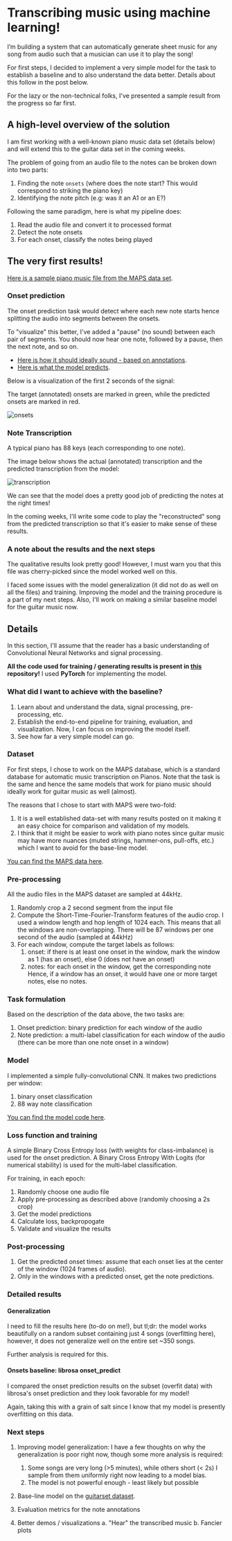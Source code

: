 # Transcribing music using machine learning!

I’m building a system that can automatically generate sheet music for
any song from audio such that a musician can use it to play the song!

For first steps, I decided to implement a very simple model for the task
to establish a baseline and to also understand the data better. Details
about this follow in the post below.

For the lazy or the non-technical folks, I've presented a sample result
from the progress so far first.

## A high-level overview of the solution

I am first working with a well-known piano music data set (details below)
and will extend this to the guitar data set in the coming weeks.

The problem of going from an audio file to the notes can be broken
down into two parts:
1. Finding the note `onsets` (where does the note start? This would
    correspond to striking the piano key)
2. Identifying the note pitch (e.g: was it an A1 or an E?)

Following the same paradigm, here is what my pipeline does:
1. Read the audio file and convert it to processed format
2. Detect the note onsets
3. For each onset, classify the notes being played

## The very first results!
[Here is a sample piano music file from the MAPS data set](https://drive.google.com/open?id=1NXadA2vOwoTP52DdVSbNcBwRXuqQJkWm).

### Onset prediction
The onset prediction task would detect where each new note starts hence
splitting the audio into segments between the onsets.

To "visualize" this better, I've added a "pause" (no sound) between
each pair of segments. You should now hear one note, followed by a
pause, then the next note, and so on.

- [Here is how it should ideally sound - based on annotations](https://drive.google.com/open?id=1YjnMUr7CFEfAVVRWeEZOdqMvYFsX8IC2).
- [Here is what the model predicts](https://drive.google.com/open?id=1QwChece1WT-J7tfQTHFdvh3blrZenPw7).

Below is a visualization of the first 2 seconds of the signal:

The target (annotated) onsets are marked in green, while the predicted
onsets are marked in red.

![onsets](1-data/sample_onsets.png)

### Note Transcription
A typical piano has 88 keys (each corresponding to one note).

The image below shows the actual (annotated) transcription and the
predicted transcription from the model:

![transcription](1-data/sample_transcription.png)

We can see that the model does a pretty good job of predicting the notes
at the right times!

In the coming weeks, I'll write some code to play the "reconstructed"
song from the predicted transcription so that it's easier to make sense
of these results.

### A note about the results and the next steps
The qualitative results look pretty good! However, I must warn you that
this file was cherry-picked since the model worked well on this.

I faced some issues with the model generalization (it did not do as well
on all the files) and training. Improving the model and the training
procedure is a part of my next steps. Also, I'll work on making a
similar baseline model for the guitar music now.

## Details

In this section, I'll assume that the reader has a basic understanding
of Convolutional Neural Networks and signal processing.

**All the code used for training / generating results is present in
[this](https://github.com/anujkhare/music) repository!** I used
**PyTorch** for implementing the model.

### What did I want to achieve with the baseline?
1. Learn about and understand the data, signal processing, pre-processing, etc.
2. Establish the end-to-end pipeline for training, evaluation, and
    visualization. Now, I can focus on improving the model itself.
3. See how far a very simple model can go.


### Dataset

For first steps, I chose to work on the MAPS database, which is a
standard database for automatic music transcription on Pianos.
Note that the task is the same and hence the same models that work for
piano music should ideally work for guitar music as well (almost).

The reasons that I chose to start with MAPS were two-fold:
1. It is a well established data-set with many results posted on it
    making it an easy choice for comparison and validation of my models.
2. I think that it might be easier to work with piano notes since guitar
    music may have more nuances (muted strings, hammer-ons, pull-offs,
    etc.) which I want to avoid for the base-line model.

[You can find the MAPS data here](http://www.tsi.telecom-paristech.fr/aao/en/2010/07/08/maps-database-a-piano-database-for-multipitch-estimation-and-automatic-transcription-of-music/).

### Pre-processing
All the audio files in the MAPS dataset are sampled at 44kHz.

1. Randomly crop a 2 second segment from the input file
2. Compute the Short-Time-Fourier-Transform features of the audio crop.
    I used a window length and hop length of 1024 each. This means
    that all the windows are non-overlapping. There will be 87 windows
    per one second of the audio (sampled at 44kHz)
3. For each window, compute the target labels as follows:
    1. onset: if there is at least one onset in the window, mark the
        window as 1 (has an onset), else 0 (does not have an onset)
    2. notes: for each onset in the window, get the corresponding note
        Hence, if a window has an onset, it would have one or more
        target notes, else no notes.

### Task formulation
Based on the description of the data above, the two tasks are:
1. Onset prediction: binary prediction for each window of the audio
2. Note prediction: a multi-label classification for each window of the
    audio (there can be more than one note onset in a window)

### Model
I implemented a simple fully-convolutional CNN. It makes two predictions
per window:
1. binary onset classification
2. 88 way note classification

[You can find the model code here](https://github.com/anujkhare/music/blob/71f662747c02be50e75274a6b98f926ec345affc/src/models/frame_cnn.py#L45).

### Loss function and training
A simple Binary Cross Entropy loss (with weights for class-imbalance)
is used for the onset prediction. A Binary Cross Entropy With Logits
(for numerical stability) is used for the multi-label classification.

For training, in each epoch:
1. Randomly choose one audio file
2. Apply pre-processing as described above (randomly choosing a 2s crop)
3. Get the model predictions
4. Calculate loss, backpropogate
5. Validate and visualize the results

### Post-processing
1. Get the predicted onset times: assume that each onset lies at the
    center of the window (1024 frames of audio).
2. Only in the windows with a predicted onset, get the note predictions.


### Detailed results

#### Generalization
I need to fill the results here (to-do on me!), but tl;dr: the model
works beautifully on a random subset containing just 4 songs (overfitting
here), however, it does not generalize well on the entire set ~350 songs.

Further analysis is required for this.

#### Onsets baseline: librosa onset_predict
I compared the onset prediction results on the subset (overfit data) with
librosa's onset prediction and they look favorable for my model!


Again, taking this with a grain of salt since I know that my model is
presently overfitting on this data.

### Next steps
1. Improving model generalization: I have a few thoughts on why the
    generalization is poor right now, though some more analysis is
    required:
    1. Some songs are very long (>5 minutes), while others short (< 2s)
        I sample from them uniformly right now leading to a model bias.
    2. The model is not powerful enough - least likely but possible

2. Base-line model on the [guitarset dataset](https://github.com/marl/GuitarSet).
3. Evaluation metrics for the note annotations
4. Better demos / visualizations
    a. "Hear" the transcribed music
    b. Fancier plots
